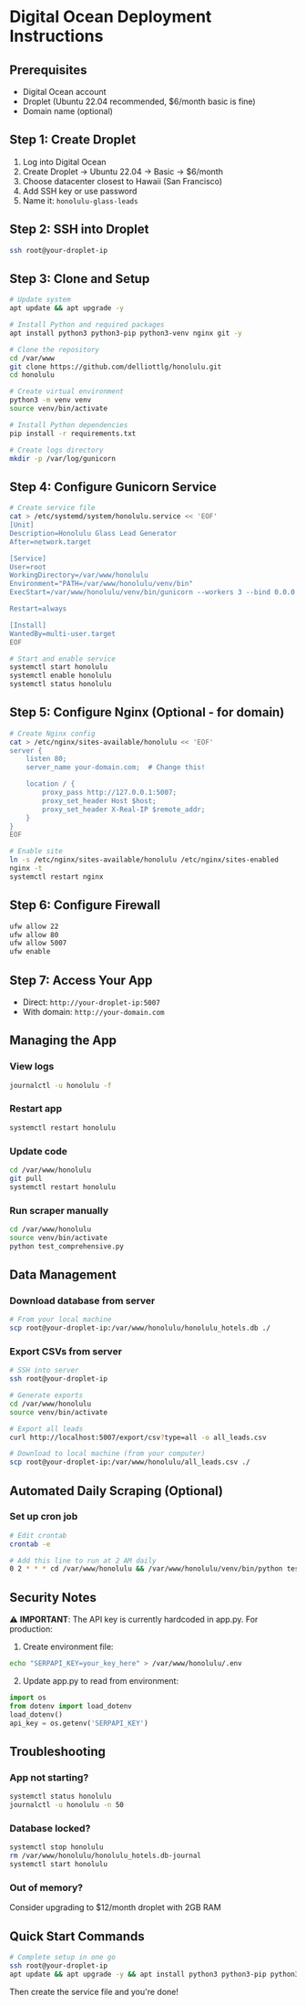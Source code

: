 # Digital Ocean Deployment Instructions

## Prerequisites
- Digital Ocean account
- Droplet (Ubuntu 22.04 recommended, $6/month basic is fine)
- Domain name (optional)

## Step 1: Create Droplet
1. Log into Digital Ocean
2. Create Droplet → Ubuntu 22.04 → Basic → $6/month
3. Choose datacenter closest to Hawaii (San Francisco)
4. Add SSH key or use password
5. Name it: `honolulu-glass-leads`

## Step 2: SSH into Droplet
```bash
ssh root@your-droplet-ip
```

## Step 3: Clone and Setup
```bash
# Update system
apt update && apt upgrade -y

# Install Python and required packages
apt install python3 python3-pip python3-venv nginx git -y

# Clone the repository
cd /var/www
git clone https://github.com/delliottlg/honolulu.git
cd honolulu

# Create virtual environment
python3 -m venv venv
source venv/bin/activate

# Install Python dependencies
pip install -r requirements.txt

# Create logs directory
mkdir -p /var/log/gunicorn
```

## Step 4: Configure Gunicorn Service
```bash
# Create service file
cat > /etc/systemd/system/honolulu.service << 'EOF'
[Unit]
Description=Honolulu Glass Lead Generator
After=network.target

[Service]
User=root
WorkingDirectory=/var/www/honolulu
Environment="PATH=/var/www/honolulu/venv/bin"
ExecStart=/var/www/honolulu/venv/bin/gunicorn --workers 3 --bind 0.0.0.0:5007 app:app

Restart=always

[Install]
WantedBy=multi-user.target
EOF

# Start and enable service
systemctl start honolulu
systemctl enable honolulu
systemctl status honolulu
```

## Step 5: Configure Nginx (Optional - for domain)
```bash
# Create Nginx config
cat > /etc/nginx/sites-available/honolulu << 'EOF'
server {
    listen 80;
    server_name your-domain.com;  # Change this!

    location / {
        proxy_pass http://127.0.0.1:5007;
        proxy_set_header Host $host;
        proxy_set_header X-Real-IP $remote_addr;
    }
}
EOF

# Enable site
ln -s /etc/nginx/sites-available/honolulu /etc/nginx/sites-enabled
nginx -t
systemctl restart nginx
```

## Step 6: Configure Firewall
```bash
ufw allow 22
ufw allow 80
ufw allow 5007
ufw enable
```

## Step 7: Access Your App
- Direct: `http://your-droplet-ip:5007`
- With domain: `http://your-domain.com`

## Managing the App

### View logs
```bash
journalctl -u honolulu -f
```

### Restart app
```bash
systemctl restart honolulu
```

### Update code
```bash
cd /var/www/honolulu
git pull
systemctl restart honolulu
```

### Run scraper manually
```bash
cd /var/www/honolulu
source venv/bin/activate
python test_comprehensive.py
```

## Data Management

### Download database from server
```bash
# From your local machine
scp root@your-droplet-ip:/var/www/honolulu/honolulu_hotels.db ./
```

### Export CSVs from server
```bash
# SSH into server
ssh root@your-droplet-ip

# Generate exports
cd /var/www/honolulu
source venv/bin/activate

# Export all leads
curl http://localhost:5007/export/csv?type=all -o all_leads.csv

# Download to local machine (from your computer)
scp root@your-droplet-ip:/var/www/honolulu/all_leads.csv ./
```

## Automated Daily Scraping (Optional)

### Set up cron job
```bash
# Edit crontab
crontab -e

# Add this line to run at 2 AM daily
0 2 * * * cd /var/www/honolulu && /var/www/honolulu/venv/bin/python test_comprehensive.py >> /var/log/scraper.log 2>&1
```

## Security Notes

⚠️ **IMPORTANT**: The API key is currently hardcoded in app.py. For production:

1. Create environment file:
```bash
echo "SERPAPI_KEY=your_key_here" > /var/www/honolulu/.env
```

2. Update app.py to read from environment:
```python
import os
from dotenv import load_dotenv
load_dotenv()
api_key = os.getenv('SERPAPI_KEY')
```

## Troubleshooting

### App not starting?
```bash
systemctl status honolulu
journalctl -u honolulu -n 50
```

### Database locked?
```bash
systemctl stop honolulu
rm /var/www/honolulu/honolulu_hotels.db-journal
systemctl start honolulu
```

### Out of memory?
Consider upgrading to $12/month droplet with 2GB RAM

## Quick Start Commands
```bash
# Complete setup in one go
ssh root@your-droplet-ip
apt update && apt upgrade -y && apt install python3 python3-pip python3-venv nginx git -y && cd /var/www && git clone https://github.com/delliottlg/honolulu.git && cd honolulu && python3 -m venv venv && source venv/bin/activate && pip install -r requirements.txt && mkdir -p /var/log/gunicorn
```

Then create the service file and you're done!